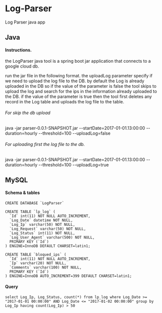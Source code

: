 # Log-Parser
Log Parser java app

## Java
#### Instructions.
the LogParser java tool is a spring boot jar application that connects to a google cloud db.

run the jar file in the following format. the uploadLog parameter specify if we need to upload the log file to the DB.
by default the Log is already uploaded in the DB so if the value of the parameter is false the tool skips to upload the log and search for the
ips in the information already uploaded to the DB. if the value of the parameter is true then the tool first deletes any record in the Log table and uploads the log file to the table.

###### For skip the db upload
java -jar parser-0.0.1-SNAPSHOT.jar --startDate=2017-01-01.13:00:00 --duration=hourly --threshold=100 --uploadLog=false

###### For uploading first the log file to the db.
java -jar parser-0.0.1-SNAPSHOT.jar --startDate=2017-01-01.13:00:00 --duration=hourly --threshold=100 --uploadLog=true

## MySQL

#### Schema & tables
```
CREATE DATABASE `LogParser` 

CREATE TABLE `lp_log` (
  `Id` int(11) NOT NULL AUTO_INCREMENT,
  `Log_Date` datetime NOT NULL,
  `Log_Ip` varchar(50) NOT NULL,
  `Log_Request` varchar(50) NOT NULL,
  `Log_Status` int(11) NOT NULL,
  `Log_User_Agent` varchar(500) NOT NULL,
  PRIMARY KEY (`Id`)
) ENGINE=InnoDB DEFAULT CHARSET=latin1;

CREATE TABLE `bloqued_ips` (
  `Id` int(11) NOT NULL AUTO_INCREMENT,
  `Ip` varchar(20) NOT NULL,
  `Comments` varchar(100) NOT NULL,
  PRIMARY KEY (`Id`)
) ENGINE=InnoDB AUTO_INCREMENT=399 DEFAULT CHARSET=latin1;
```

#### Query

```
select Log_Ip, Log_Status, count(*) from lp_log where Log_Date >= "2017-01-01 00:00:00" AND Log_Date <= "2017-01-02 00:00:00" group by Log_Ip having count(Log_Ip) > 50
```
